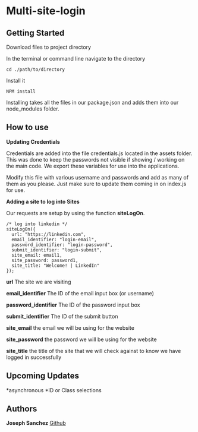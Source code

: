 # Multi-site-login
## Getting Started
Download files to project directory


In the terminal or command line navigate to the directory

```
cd ./path/to/directory
```

Install it
```
NPM install
```
Installing takes all the files in our package.json and adds them into our node_modules folder.
## How to use
**Updating Credentials**

Credentials are added into the file credentials.js located in the assets folder. This was done to keep the passwords not visible if showing / working on the main code. We export these variables for use into the applications.


Modify this file with various username and passwords and add as many of them as you please. Just make sure to update them coming in on index.js for use.


**Adding a site to log into Sites**

Our requests are setup by using the function **siteLogOn**.



```
/* log into linkedin */
siteLogOn({
  url: "https://linkedin.com",
  email_identifier: "login-email",
  password_identifier: "login-password",
  submit_identifier: "login-submit",
  site_email: email1,
  site_password: password1,
  site_title: "Welcome! | LinkedIn"
});
```

**url** The site we are visiting

**email_identifier** The ID of the email input box (or username)

**password_identifier** The ID of the password input box

**submit_identifier** The ID of the submit button

**site_email** the email we will be using for the website

**site_password** the password we will be using for the website

**site_title** the title of the site that we will check against to know we have logged in successfully


## Upcoming Updates
*asynchronous
*ID or Class selections


## Authors
**Joseph Sanchez** [Github](https://github.com/joecodecreations)
